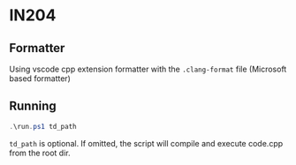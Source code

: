 # IN204

## Formatter
Using vscode cpp extension formatter with the `.clang-format` file (Microsoft based formatter)

## Running
```ps1
.\run.ps1 td_path
```
`td_path` is optional. If omitted, the script will compile and execute code.cpp from the root dir.